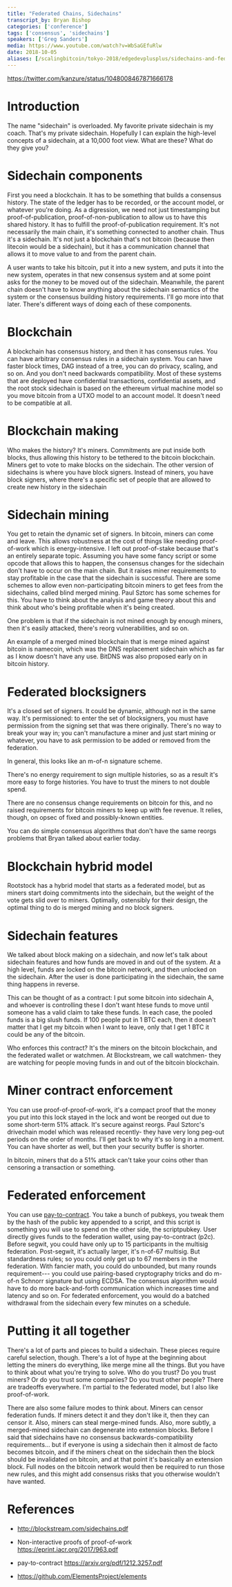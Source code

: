 ```yaml
---
title: "Federated Chains, Sidechains"
transcript_by: Bryan Bishop
categories: ['conference']
tags: ['consensus', 'sidechains']
speakers: ['Greg Sanders']
media: https://www.youtube.com/watch?v=WbSaGEfuRlw
date: 2018-10-05
aliases: [/scalingbitcoin/tokyo-2018/edgedevplusplus/sidechains-and-federation-models]
---
```


<https://twitter.com/kanzure/status/1048008467871666178>

# Introduction

The name "sidechain" is overloaded. My favorite private sidechain is my coach. That's my private sidechain. Hopefully I can explain the high-level concepts of a sidechain, at a 10,000 foot view. What are these? What do they give you?

# Sidechain components

First you need a blockchain. It has to be something that builds a consensus history. The state of the ledger has to be recorded, or the account model, or whatever you're doing. As a digression, we need not just timestamping but proof-of-publication, proof-of-non-publication to allow us to have this shared history. It has to fulfill the proof-of-publication requirement. It's not necessarily the main chain, it's something connected to another chain. Thus it's a sidechain. It's not just a blockchain that's not bitcoin (because then litecoin would be a sidechain), but it has a communication channel that allows it to move value to and from the parent chain.

A user wants to take his bitcoin, put it into a new system, and puts it into the new system, operates in that new consensus system and at some point asks for the money to be moved out of the sidechain. Meanwhile, the parent chain doesn't have to know anything about the sidechain semantics of the system or the consensus building history requirements. I'll go more into that later. There's different ways of doing each of these components.

# Blockchain

A blockchain has consensus history, and then it has consensus rules. You can have arbitrary consensus rules in a sidechain system. You can have faster block times, DAG instead of a tree, you can do privacy, scaling, and so on. And you don't need backwards compatibility. Most of these systems that are deployed have confidential transactions, confidential assets, and the root stock sidechain is based on the ethereum virtual machine model so you move bitcoin from a UTXO model to an account model. It doesn't need to be compatible at all.

# Blockchain making

Who makes the history? It's miners. Commitments are put inside both blocks, thus allowing this history to be tethered to the bitcoin blockchain. Miners get to vote to make blocks on the sidechain. The other version of sidechains is where you have block signers. Instead of miners, you have block signers, where there's a specific set of people that are allowed to create new history in the sidechain

# Sidechain mining

You get to retain the dynamic set of signers. In bitcoin, miners can come and leave. This allows robustness at the cost of things like needing proof-of-work which is energy-intensive. I left out proof-of-stake because that's an entirely separate topic. Assuming you have some fancy script or some opcode that allows this to happen, the consensus changes for the sidechain don't have to occur on the main chain. But it raises miner requirements to stay profitable in the case that the sidechain is successful. There are some schemes to allow even non-participating bitcoin miners to get fees from the sidechains, called blind merged mining. Paul Sztorc has some schemes for this. You have to think about the analysis and game theory about this and think about who's being profitable when it's being created.

One problem is that if the sidechain is not mined enough by enough miners, then it's easily attacked, there's reorg vulnerabilities, and so on.

An example of a merged mined blockchain that is merge mined against bitcoin is namecoin, which was the DNS replacement sidechain which as far as I know doesn't have any use. BitDNS was also proposed early on in bitcoin history.

# Federated blocksigners

It's a closed set of signers. It could be dynamic, although not in the same way. It's permissioned: to enter the set of blocksigners, you must have permission from the signing set that was there originally. There's no way to break your way in; you can't manufacture a miner and just start mining or whatever, you have to ask permission to be added or removed from the federation.

In general, this looks like an m-of-n signature scheme.

There's no energy requirement to sign multiple histories, so as a result it's more easy to forge histories. You have to trust the miners to not double spend.

There are no consensus change requirements on bitcoin for this, and no raised requirements for bitcoin miners to keep up with fee revenue. It relies, though, on opsec of fixed and possibly-known entities.

You can do simple consensus algorithms that don't have the same reorgs problems that Bryan talked about earlier today.

# Blockchain hybrid model

Rootstock has a hybrid model that starts as a federated model, but as miners start doing commitments into the sidechain, but the weight of the vote gets slid over to miners. Optimally, ostensibly for their design, the optimal thing to do is merged mining and no block signers.

# Sidechain features

We talked about block making on a sidechain, and now let's talk about sidechain features and how funds are moved in and out of the system. At a high level, funds are locked on the bitcoin network, and then unlocked on the sidechain. After the user is done participating in the sidechain, the same thing happens in reverse.

This can be thought of as a contract: I put some bitcoin into sidechain A, and whoever is controlling these I don't want htese funds to move until someone has a valid claim to take these funds. In each case, the pooled funds is a big slush funds. If 100 people put in 1 BTC each, then it doesn't matter that I get my bitcoin when I want to leave, only that I get 1 BTC it could be any of the bitcoin.

Who enforces this contract? It's the miners on the bitcoin blockchain, and the federated wallet or watchmen. At Blockstream, we call watchmen- they are watching for people moving funds in and out of the bitcoin blockchain.

# Miner contract enforcement

You can use proof-of-proof-of-work, it's a compact proof that the money you put into this lock stayed in the lock and wont be reorged out due to some short-term 51% attack. It's secure against reorgs. Paul Sztorc's drivechain model which was released recently- they have very long peg-out periods on the order of months. I'll get back to why it's so long in a moment. You can have shorter as well, but then your security buffer is shorter.

In bitcoin, miners that do a 51% attack can't take your coins other than censoring a transaction or something.

# Federated enforcement

You can use [pay-to-contract](https://arxiv.org/pdf/1212.3257.pdf). You take a bunch of pubkeys, you tweak them by the hash of the public key appended to a script, and this script is something you will use to spend on the other side, the scriptpubkey. User directly gives funds to the federation wallet, using pay-to-contract (p2c). Before segwit, you could have only up to 15 participants in the multisig federation. Post-segwit, it's actually larger, it's n-of-67 multisig. But standardness rules; so you could only get up to 67 members in the federation. With fancier math, you could do unbounded, but many rounds requirement--- you could use pairing-based cryptography tricks and do m-of-n Schnorr signature but using ECDSA. The consensus algorithm would have to do more back-and-forth communication which increases time and latency and so on. For federated enforcement, you would do a batched withdrawal from the sidechain every few minutes on a schedule.

# Putting it all together

There's a lot of parts and pieces to build a sidechain. These pieces require careful selection, though. There's a lot of hype at the beginning about letting the miners do everything, like merge mine all the things. But you have to think about what you're trying to solve. Who do you trust? Do you trust miners? Or do you trust some companies? Do you trust other people? There are tradeoffs everywhere. I'm partial to the federated model, but I also like proof-of-work.

There are also some failure modes to think about. Miners can censor federation funds. If miners detect it and they don't like it, then they can censor it. Also, miners can steal merge-mined funds. Also, more subtly, a merged-mined sidechain can degenerate into extension blocks. Before I said that sidechains have no consensus backwards-compatibility requirements... but if everyone is using a sidechain then it almost de facto becomes bitcoin, and if the miners cheat on the sidechain then the block should be invalidated on bitcoin, and at that point it's basically an extension block. Full nodes on the bitcoin network would then be required to run those new rules, and this might add consensus risks that you otherwise wouldn't have wanted.

# References

* <http://blockstream.com/sidechains.pdf>

* Non-interactive proofs of proof-of-work <https://eprint.iacr.org/2017/963.pdf>

* pay-to-contract <https://arxiv.org/pdf/1212.3257.pdf>

* <https://github.com/ElementsProject/elements>
